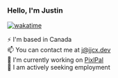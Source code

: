 ### Hello, I'm Justin
[![wakatime](https://wakatime.com/badge/user/0ea7000e-4ae9-4473-9328-30dafb5cccb3/project/ddb15950-4977-4a0e-a0ff-517648c3b004.svg)](https://wakatime.com/badge/user/0ea7000e-4ae9-4473-9328-30dafb5cccb3/project/ddb15950-4977-4a0e-a0ff-517648c3b004)

⚡ I'm based in Canada<br>
📫 You can contact me at j@jjcx.dev<br>
🔭 I'm currently working on [PixlPal](https://www.github.com/jjcxdev/pixlpal)<br>
🤔 I am actively seeking employment<br>



<!--
**jjcxdev/jjcxdev** is a ✨ _special_ ✨ repository because its `README.md` (this file) appears on your GitHub profile.

Here are some ideas to get you started:

- 🔭 I’m currently working on ...
- 🌱 I’m currently learning ...
- 👯 I’m looking to collaborate on ...
- 🤔 I’m looking for help with ...
- 💬 Ask me about ...
- 📫 How to reach me: ...
- 😄 Pronouns: ...
- ⚡ Fun fact: ...
-->
